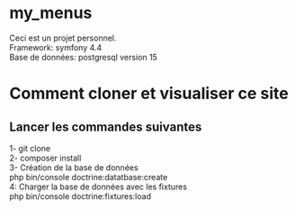 # my_menus
Ceci est un projet personnel.  
Framework: symfony 4.4  
Base de données: postgresql version 15

# Comment cloner et visualiser ce site
## Lancer les commandes suivantes
1- git clone  
2- composer install  
3- Création de la base de données  
php bin/console doctrine:datatbase:create  
4: Charger la base de données avec les fixtures  
php bin/console doctrine:fixtures:load  
